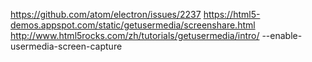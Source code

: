 https://github.com/atom/electron/issues/2237
https://html5-demos.appspot.com/static/getusermedia/screenshare.html
http://www.html5rocks.com/zh/tutorials/getusermedia/intro/
--enable-usermedia-screen-capture
